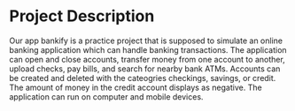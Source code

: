 # Project Description

Our app bankify is a practice project that is supposed to simulate an online banking application which can handle banking transactions. The application can open and close accounts, transfer money from one account to another, upload checks, pay bills, and search for nearby bank ATMs. Accounts can be created and deleted with the cateogries checkings, savings, or credit. The amount of money in the credit account displays as negative. The application can run on computer and mobile devices.

